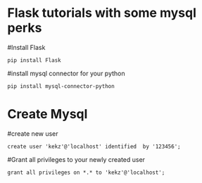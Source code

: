 #  Flask tutorials with some mysql perks 


#Install  Flask

`pip install Flask`

#install  mysql connector for your python 

`pip install mysql-connector-python`



#  Create Mysql 


#create new user 

`create user 'kekz'@'localhost' identified  by '123456';`

#Grant all privileges to your newly created user  

`grant all privileges on *.* to 'kekz'@'localhost';`
